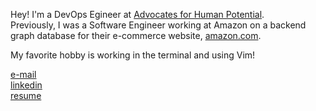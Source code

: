 Hey! I'm a DevOps Egineer at [Advocates for Human Potential](https://www.ahpnet.com/).\
Previously, I was a Software Engineer working at Amazon on a backend graph database for their e-commerce website, [amazon.com](https://www.amazon.com/).

My favorite hobby is working in the terminal and using Vim!

[e-mail](mailto:nicowong8@gmail.com)\
[linkedin](https://www.linkedin.com/in/nicomwong/)\
[resume](https://github.com/nicomwong/resume-pdf/blob/main/Nico_Wong_Engineer_Resume.pdf)
